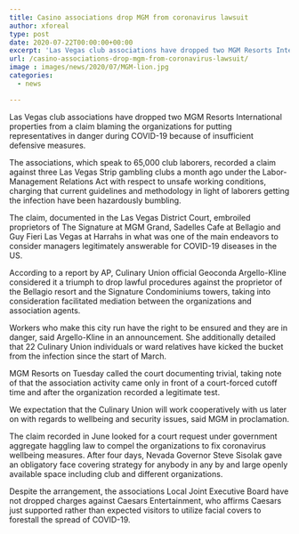 ```yaml
---
title: Casino associations drop MGM from coronavirus lawsuit
author: xforeal 
type: post
date: 2020-07-22T00:00:00+00:00
excerpt: 'Las Vegas club associations have dropped two MGM Resorts International properties from a claim blaming the organizations for putting representatives in danger during COVID-19 because of insufficient defensive measures '
url: /casino-associations-drop-mgm-from-coronavirus-lawsuit/
image : images/news/2020/07/MGM-lion.jpg
categories:
  - news

---
```

Las Vegas club associations have dropped two MGM Resorts International properties from a claim blaming the organizations for putting representatives in danger during COVID-19 because of insufficient defensive measures. 

The associations, which speak to 65,000 club laborers, recorded a claim against three Las Vegas Strip gambling clubs a month ago under the Labor-Management Relations Act with respect to unsafe working conditions, charging that current guidelines and methodology in light of laborers getting the infection have been hazardously bumbling. 

The claim, documented in the Las Vegas District Court, embroiled proprietors of The Signature at MGM Grand, Sadelles Cafe at Bellagio and Guy Fieri Las Vegas at Harrahs in what was one of the main endeavors to consider managers legitimately answerable for COVID-19 diseases in the US. 

According to a report by AP, Culinary Union official Geoconda Argello-Kline considered it a triumph to drop lawful procedures against the proprietor of the Bellagio resort and the Signature Condominiums towers, taking into consideration facilitated mediation between the organizations and association agents. 

Workers who make this city run have the right to be ensured and they are in danger, said Argello-Kline in an announcement. She additionally detailed that 22 Culinary Union individuals or ward relatives have kicked the bucket from the infection since the start of March. 

MGM Resorts on Tuesday called the court documenting trivial, taking note of that the association activity came only in front of a court-forced cutoff time and after the organization recorded a legitimate test. 

We expectation that the Culinary Union will work cooperatively with us later on with regards to wellbeing and security issues, said MGM in proclamation. 

The claim recorded in June looked for a court request under government aggregate haggling law to compel the organizations to fix coronavirus wellbeing measures. After four days, Nevada Governor Steve Sisolak gave an obligatory face covering strategy for anybody in any by and large openly available space including club and different organizations. 

Despite the arrangement, the associations Local Joint Executive Board have not dropped charges against Caesars Entertainment, who affirms Caesars just supported rather than expected visitors to utilize facial covers to forestall the spread of COVID-19.